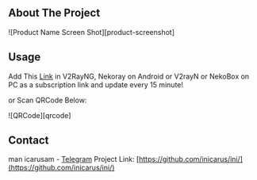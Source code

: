 <!-- ABOUT THE PROJECT -->
## About The Project

![Product Name Screen Shot][product-screenshot]

<!-- USAGE -->
## Usage

Add This [Link](https://raw.githubusercontent.com/inicarus/ini/main/config.txt) in V2RayNG, Nekoray on Android or V2rayN or NekoBox on PC as a subscription link and update every 15 minute!

or Scan QRCode Below:

![QRCode][qrcode]
<!-- CONTACT -->
## Contact

man icarusam - [Telegram](https://t.me/proxyfig) 
Project Link: [https://github.com/inicarus/ini/](https://github.com/inicarus/ini/)

